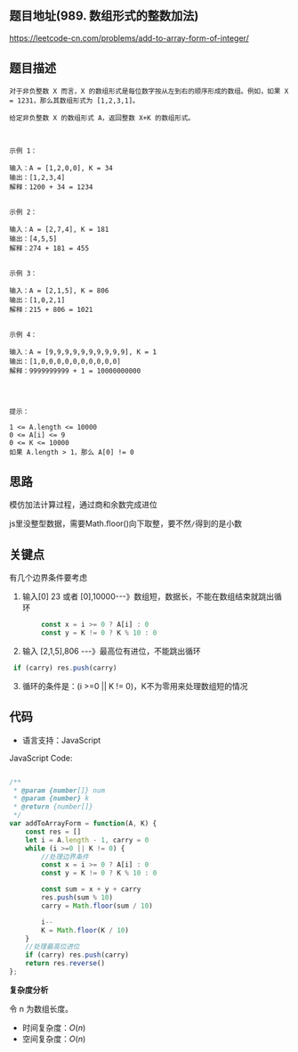 
## 题目地址(989. 数组形式的整数加法)

https://leetcode-cn.com/problems/add-to-array-form-of-integer/

## 题目描述

```
对于非负整数 X 而言，X 的数组形式是每位数字按从左到右的顺序形成的数组。例如，如果 X = 1231，那么其数组形式为 [1,2,3,1]。

给定非负整数 X 的数组形式 A，返回整数 X+K 的数组形式。

 

示例 1：

输入：A = [1,2,0,0], K = 34
输出：[1,2,3,4]
解释：1200 + 34 = 1234


示例 2：

输入：A = [2,7,4], K = 181
输出：[4,5,5]
解释：274 + 181 = 455


示例 3：

输入：A = [2,1,5], K = 806
输出：[1,0,2,1]
解释：215 + 806 = 1021


示例 4：

输入：A = [9,9,9,9,9,9,9,9,9,9], K = 1
输出：[1,0,0,0,0,0,0,0,0,0,0]
解释：9999999999 + 1 = 10000000000


 

提示：

1 <= A.length <= 10000
0 <= A[i] <= 9
0 <= K <= 10000
如果 A.length > 1，那么 A[0] != 0
```

## 思路
模仿加法计算过程，通过商和余数完成进位

js里没整型数据，需要Math.floor()向下取整，要不然`/`得到的是小数

## 关键点
有几个边界条件要考虑

1. 输入[0] 23 或者  [0],10000---》数组短，数据长，不能在数组结束就跳出循环

```javascript
        const x = i >= 0 ? A[i] : 0
        const y = K != 0 ? K % 10 : 0
```
2. 输入 [2,1,5],806   ---》最高位有进位，不能跳出循环

```javascript
 if (carry) res.push(carry)
```
3. 循环的条件是：(i >=0 || K != 0)，K不为零用来处理数组短的情况
## 代码

- 语言支持：JavaScript

JavaScript Code:

```javascript

/**
 * @param {number[]} num
 * @param {number} k
 * @return {number[]}
 */
var addToArrayForm = function(A, K) {
    const res = []
    let i = A.length - 1, carry = 0
    while (i >=0 || K != 0) {
        //处理边界条件
        const x = i >= 0 ? A[i] : 0
        const y = K != 0 ? K % 10 : 0

        const sum = x + y + carry
        res.push(sum % 10)
        carry = Math.floor(sum / 10)

        i--
        K = Math.floor(K / 10)
    }
    //处理最高位进位
    if (carry) res.push(carry)
    return res.reverse()
};


```


**复杂度分析**

令 n 为数组长度。

- 时间复杂度：$O(n)$
- 空间复杂度：$O(n)$


